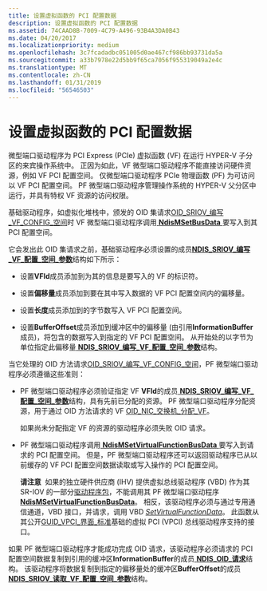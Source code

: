 ```yaml
---
title: 设置虚拟函数的 PCI 配置数据
description: 设置虚拟函数的 PCI 配置数据
ms.assetid: 74CAAD8B-7009-4C79-A496-93B4A3DA0B43
ms.date: 04/20/2017
ms.localizationpriority: medium
ms.openlocfilehash: 3c7fcadadbc051005d0ae467cf986bb93731da5a
ms.sourcegitcommit: a33b7978e22d5bb9f65ca7056f955319049a2e4c
ms.translationtype: MT
ms.contentlocale: zh-CN
ms.lasthandoff: 01/31/2019
ms.locfileid: "56546503"
---
```

# <a name="setting-the-pci-configuration-data-of-a-virtual-function"></a>设置虚拟函数的 PCI 配置数据


微型端口驱动程序为 PCI Express (PCIe) 虚拟函数 (VF) 在运行 HYPER-V 子分区的来宾操作系统中。 正因为如此，VF 微型端口驱动程序不能直接访问硬件资源，例如 VF PCI 配置空间。 仅微型端口驱动程序 PCIe 物理函数 (PF) 为可访问以 VF PCI 配置空间。 PF 微型端口驱动程序管理操作系统的 HYPER-V 父分区中运行，并具有特权 VF 资源的访问权限。

基础驱动程序，如虚拟化堆栈中，颁发的 OID 集请求[OID\_SRIOV\_编写\_VF\_CONFIG\_空间](https://msdn.microsoft.com/library/windows/hardware/hh451925)时 VF 微型端口驱动程序调用[ **NdisMSetBusData** ](https://msdn.microsoft.com/library/windows/hardware/ff563670)要写入到其 PCI 配置空间。

它会发出此 OID 集请求之前，基础驱动程序必须设置的成员[**NDIS\_SRIOV\_编写\_VF\_配置\_空间\_参数**](https://msdn.microsoft.com/library/windows/hardware/hh451688)结构如下所示：

-   设置**VFId**成员添加到为其的信息是要写入的 VF 的标识符。

-   设置**偏移量**成员添加到要在其中写入数据的 VF PCI 配置空间内的偏移量。

-   设置**长度**成员添加到的字节数写入 VF PCI 配置空间。

-   设置**BufferOffset**成员添加到缓冲区中的偏移量 (由引用**InformationBuffer**成员)，将包含的数据写入到指定的 VF PCI 配置空间。 从开始处的以字节为单位指定此偏移量[ **NDIS\_SRIOV\_编写\_VF\_配置\_空间\_参数**](https://msdn.microsoft.com/library/windows/hardware/hh451688)结构。

当它处理的 OID 方法请求[OID\_SRIOV\_编写\_VF\_CONFIG\_空间](https://msdn.microsoft.com/library/windows/hardware/hh451925)，PF 微型端口驱动程序必须遵循这些准则：

-   PF 微型端口驱动程序必须验证指定 VF **VFId**的成员[ **NDIS\_SRIOV\_编写\_VF\_配置\_空间\_参数**](https://msdn.microsoft.com/library/windows/hardware/hh451688)结构，具有先前已分配的资源。 PF 微型端口驱动程序分配资源，用于通过 OID 方法请求的 VF [OID\_NIC\_交换机\_分配\_VF](https://msdn.microsoft.com/library/windows/hardware/hh451814)。

    如果尚未分配指定 VF 的资源的驱动程序必须失败 OID 请求。

-   PF 微型端口驱动程序调用[ **NdisMSetVirtualFunctionBusData** ](https://msdn.microsoft.com/library/windows/hardware/hh451526)要写入到请求的 PCI 配置空间。 但是，PF 微型端口驱动程序还可以返回驱动程序已从以前缓存的 VF PCI 配置空间数据读取或写入操作的 PCI 配置空间。

    **请注意**  如果的独立硬件供应商 (IHV) 提供虚拟总线驱动程序 (VBD) 作为其 SR-IOV 的一部分[驱动程序包](https://msdn.microsoft.com/library/windows/hardware/ff544840)，不能调用其 PF 微型端口驱动程序[ **NdisMSetVirtualFunctionBusData**](https://msdn.microsoft.com/library/windows/hardware/hh451526)。 相反，该驱动程序必须与通过专用通信通道，VBD 接口，并请求，调用 VBD [ *SetVirtualFunctionData*](https://msdn.microsoft.com/library/windows/hardware/hh451552)。 此函数从其公开[GUID\_VPCI\_界面\_标准](https://msdn.microsoft.com/library/windows/hardware/hh451146)基础的虚拟 PCI (VPCI) 总线驱动程序支持的接口。

     

如果 PF 微型端口驱动程序才能成功完成 OID 请求，该驱动程序必须请求的 PCI 配置空间数据复制到引用的缓冲区**InformationBuffer**的成员[ **NDIS\_OID\_请求**](https://msdn.microsoft.com/library/windows/hardware/ff566710)结构。 该驱动程序将数据复制到指定的偏移量处的缓冲区**BufferOffset**的成员[ **NDIS\_SRIOV\_读取\_VF\_配置\_空间\_参数**](https://msdn.microsoft.com/library/windows/hardware/hh451681)结构。

 

 





